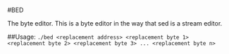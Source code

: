 #BED

The byte editor. This is a byte editor in the way that sed is a stream editor.

##Usage:
`./bed <replacement address> <replacement byte 1> <replacement byte 2> <replacement byte 3> ... <replacement byte n>`


